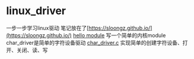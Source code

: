 # linux_driver
一步一步学习linux驱动
笔记放在了[https://sloongz.github.io/](https://sloongz.github.io/)
[hello module](https://github.com/sloongz/linux_driver/tree/master/hello_module) 写一个简单的内核module
char_driver是简单的字符设备驱动
[char_driver.c](https://github.com/sloongz/linux_driver/blob/master/char_driver/char_driver.c) 实现简单的创建字符设备、打开、关闭、读、写
